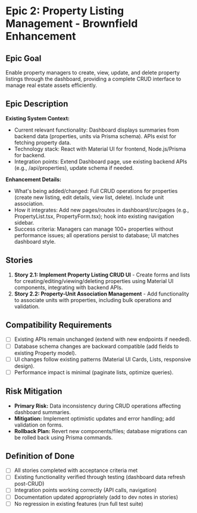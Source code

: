 # Epic 2: Property Listing Management - Brownfield Enhancement

## Epic Goal

Enable property managers to create, view, update, and delete property listings through the dashboard, providing a complete CRUD interface to manage real estate assets efficiently.

## Epic Description

**Existing System Context:**
- Current relevant functionality: Dashboard displays summaries from backend data (properties, units via Prisma schema). APIs exist for fetching property data.
- Technology stack: React with Material UI for frontend, Node.js/Prisma for backend.
- Integration points: Extend Dashboard page, use existing backend APIs (e.g., /api/properties), update schema if needed.

**Enhancement Details:**
- What's being added/changed: Full CRUD operations for properties (create new listing, edit details, view list, delete). Include unit association.
- How it integrates: Add new pages/routes in dashboard/src/pages (e.g., PropertyList.tsx, PropertyForm.tsx); hook into existing navigation sidebar.
- Success criteria: Managers can manage 100+ properties without performance issues; all operations persist to database; UI matches dashboard style.

## Stories

1. **Story 2.1: Implement Property Listing CRUD UI** - Create forms and lists for creating/editing/viewing/deleting properties using Material UI components, integrating with backend APIs.
2. **Story 2.2: Property-Unit Association Management** - Add functionality to associate units with properties, including bulk operations and validation.

## Compatibility Requirements

- [ ] Existing APIs remain unchanged (extend with new endpoints if needed).
- [ ] Database schema changes are backward compatible (add fields to existing Property model).
- [ ] UI changes follow existing patterns (Material UI Cards, Lists, responsive design).
- [ ] Performance impact is minimal (paginate lists, optimize queries).

## Risk Mitigation

- **Primary Risk:** Data inconsistency during CRUD operations affecting dashboard summaries.
- **Mitigation:** Implement optimistic updates and error handling; add validation on forms.
- **Rollback Plan:** Revert new components/files; database migrations can be rolled back using Prisma commands.

## Definition of Done

- [ ] All stories completed with acceptance criteria met
- [ ] Existing functionality verified through testing (dashboard data refresh post-CRUD)
- [ ] Integration points working correctly (API calls, navigation)
- [ ] Documentation updated appropriately (add to dev notes in stories)
- [ ] No regression in existing features (run full test suite)
